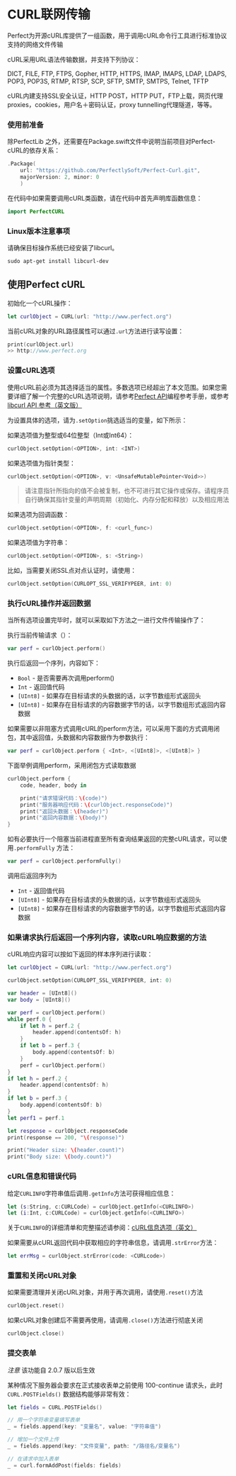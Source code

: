 # CURL联网传输

Perfect为开源cURL库提供了一组函数，用于调用cURL命令行工具进行标准协议支持的网络文件传输

cURL采用URL语法传输数据，并支持下列协议：

DICT, FILE, FTP, FTPS, Gopher, HTTP, HTTPS, IMAP, IMAPS, LDAP, LDAPS, POP3, POP3S, RTMP, RTSP, SCP, SFTP, SMTP, SMTPS, Telnet, TFTP

cURL内建支持SSL安全认证，HTTP POST，HTTP PUT，FTP上载，网页代理proxies，cookies，用户名＋密码认证，proxy tunnelling代理隧道，等等。

### 使用前准备

除PerfectLib 之外，还需要在Package.swift文件中说明当前项目对Perfect-cURL的依存关系：

``` swift
.Package(
	url: "https://github.com/PerfectlySoft/Perfect-Curl.git",
	majorVersion: 2, minor: 0
	)
```

在代码中如果需要调用cURL类函数，请在代码中首先声明库函数信息：

``` swift
import PerfectCURL
```

### Linux版本注意事项

请确保目标操作系统已经安装了libcurl。

```
sudo apt-get install libcurl-dev
```

## 使用Perfect cURL

初始化一个cURL操作：

``` swift
let curlObject = CURL(url: "http://www.perfect.org")
```

当前cURL对象的URL路径属性可以通过`.url`方法进行读写设置：

``` swift
print(curlObject.url)
>> http://www.perfect.org
```

### 设置cURL选项

使用cURL前必须为其选择适当的属性。多数选项已经超出了本文范围。如果您需要详细了解一个完整的cURL选项说明，请参考[Perfect API](https://perfect.org/docs/api.html)编程参考手册，或参考[libcurl API 参考（英文版）](https://curl.haxx.se/libcurl/c/)

为设置具体的选项，请为`.setOption`挑选适当的变量，如下所示：

如果选项值为整型或64位整型（Int或Int64）：

``` swift
curlObject.setOption(<OPTION>, int: <INT>)
```

如果选项值为指针类型：

``` swift
curlObject.setOption(<OPTION>, v: <UnsafeMutablePointer<Void>>)
```
> 请注意指针所指向的值不会被复制，也不可进行其它操作或保存。请程序员自行确保其指针变量的声明周期（初始化、内存分配和释放）以及相应用法

如果选项为回调函数：

``` swift
curlObject.setOption(<OPTION>, f: <curl_func>)
```

如果选项值为字符串：

``` swift
curlObject.setOption(<OPTION>, s: <String>)
```

比如，当需要关闭SSL点对点认证时，请使用：

``` swift
curlObject.setOption(CURLOPT_SSL_VERIFYPEER, int: 0)
```

### 执行cURL操作并返回数据

当所有选项设置完毕时，就可以采取如下方法之一进行文件传输操作了：

执行当前传输请求（）：

``` swift
var perf = curlObject.perform()
```

执行后返回一个序列，内容如下：

* `Bool` - 是否需要再次调用perform()
* `Int` - 返回值代码
* `[UInt8]` - 如果存在目标请求的头数据的话，以字节数组形式返回头
* `[UInt8]` - 如果存在目标请求的内容数据字节的话，以字节数组形式返回内容数据

如果需要以非阻塞方式调用cURL的perform方法，可以采用下面的方式调用闭包，其中返回值，头数据和内容数据作为参数执行：

``` swift
var perf = curlObject.perform { <Int>, <[UInt8]>, <[UInt8]> }
```

下面举例调用perform，采用闭包方式读取数据

``` swift
curlObject.perform {
    code, header, body in

    print("请求错误代码：\(code)")
    print("服务器响应代码：\(curlObject.responseCode)")
    print("返回头数据：\(header)")
    print("返回内容数据：\(body)")
}

```

如有必要执行一个阻塞当前进程直至所有查询结果返回的完整cURL请求，可以使用`.performFully` 方法：

``` swift
var perf = curlObject.performFully()
```

调用后返回序列为

* `Int` - 返回值代码
* `[UInt8]` - 如果存在目标请求的头数据的话，以字节数组形式返回头
* `[UInt8]` - 如果存在目标请求的内容数据字节的话，以字节数组形式返回内容数据


### 如果请求执行后返回一个序列内容，读取cURL响应数据的方法

cURL响应内容可以按如下返回的样本序列进行读取：

``` swift
let curlObject = CURL(url: "http://www.perfect.org")

curlObject.setOption(CURLOPT_SSL_VERIFYPEER, int: 0)

var header = [UInt8]()
var body = [UInt8]()

var perf = curlObject.perform()
while perf.0 {
	if let h = perf.2 {
		header.append(contentsOf: h)
	}
	if let b = perf.3 {
		body.append(contentsOf: b)
	}
	perf = curlObject.perform()
}
if let h = perf.2 {
	header.append(contentsOf: h)
}
if let b = perf.3 {
	body.append(contentsOf: b)
}
let perf1 = perf.1

let response = curlObject.responseCode
print(response == 200, "\(response)")

print("Header size: \(header.count)")
print("Body size: \(body.count)")
```

### cURL信息和错误代码

给定`CURLINFO`字符串值后调用`.getInfo`方法可获得相应信息：

``` swift
let (s:String, c:CURLCode) = curlObject.getInfo(<CURLINFO>)
let (i:Int, c:CURLCode) = curlObject.getInfo(<CURLINFO>)
```

关于`CURLINFO`的详细清单和完整描述请参阅：[cURL信息选项（英文）](https://curl.haxx.se/libcurl/c/easy_getinfo_options.html)

如果需要从cURL返回代码中获取相应的字符串信息，请调用`.strError`方法：

```swift
let errMsg = curlObject.strError(code: <CURLcode>)
```

### 重置和关闭cURL对象

如果需要清理并关闭cURL对象，并用于再次调用，请使用`.reset()`方法

```swift
curlObject.reset()
```

如果cURL对象创建后不需要再使用，请调用`.close()`方法进行彻底关闭

```swift
curlObject.close()
```

### 提交表单

*注意* 该功能自 2.0.7 版以后生效

某种情况下服务器会要求在正式接收表单之前使用 100-continue 请求头，此时`CURL.POSTFields()` 数据结构能够非常有效：

``` swift
let fields = CURL.POSTFields()

// 用一个字符串变量填写表单
_ = fields.append(key: "变量名", value: "字符串值")

// 增加一个文件上传
_ = fields.append(key: "文件变量", path: "/路径名/变量名")

// 在请求中加入表单
_ = curl.formAddPost(fields: fields)
```